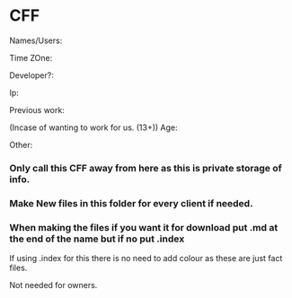 # CFF

Names/Users:

Time ZOne:

Developer?:

Ip:

Previous work:

(Incase of wanting to work for us. (13+)) Age:

Other:



### Only call this CFF away from here as this is private storage of info.


### Make New files in this folder for every client if needed.
### When making the files if you want it for download put .md at the end of the name but if no put .index

If using .index for this there is no need to add colour as these are just fact files.


Not needed for owners.
